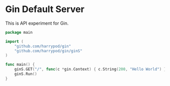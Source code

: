 # Gin Default Server

This is API experiment for Gin.

```go
package main

import (
	"github.com/harrypod/gin"
	"github.com/harrypod/gin/ginS"
)

func main() {
	ginS.GET("/", func(c *gin.Context) { c.String(200, "Hello World") })
	ginS.Run()
}
```
